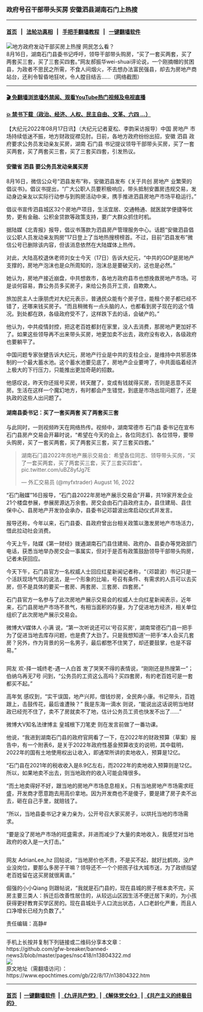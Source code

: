 ### 政府号召干部带头买房 安徽泗县湖南石门上热搜
------------------------

#### [首页](https://github.com/gfw-breaker/banned-news3/blob/master/README.md) &nbsp;&nbsp;|&nbsp;&nbsp; [法轮功真相](https://github.com/begood0513/basic/blob/master/README.md)  &nbsp;&nbsp;|&nbsp;&nbsp; [手把手翻墙教程](https://github.com/gfw-breaker/guides/wiki)  &nbsp;&nbsp;|&nbsp;&nbsp; [一键翻墙软件](https://github.com/gfw-breaker/nogfw/blob/master/README.md)  



<div><img alt="地方政府发动干部买房上热搜 网民怎么看？" class="attachment-djy_600_400 size-djy_600_400 wp-post-image" src="https://i.epochtimes.com/assets/uploads/2022/08/id13804484-457a19e64f01db4b5683edcbf210d809-600x400.png"/>
<div class="caption">
 8月16日，湖南石门县委书记呼吁，领导干部带头购房，“买了一套买两套，买了两套买三套，买了三套买四套。”网友郝振华wei-shuai评论说，一个刚摘帽的贫困县，为政者不思民之所需，不食人间烟火，不去想办法富民强县，却去为房地产商站台，还利令智昏地狂吠，令人膛目结舌……（网络截图）
</div></div><hr/>

#### [ 🎬  免翻墙浏览墙外禁闻、观看YouTube热门视频及电视直播](https://github.com/gfw-breaker/HelloWorld)

#### [ 💥  禁书下载（政治、经济、人权、民主自由、文革、六四 ...）](https://github.com/gfw-breaker/books/blob/master/README.md)

<div><p>
 【大纪元2022年08月17日讯】（大纪元记者夏松、李韵采访报导）中国
 <ok href="https://www.epochtimes.com/gb/tag/%E6%88%BF%E5%9C%B0%E4%BA%A7.html">
  房地产
 </ok>
 市场持续低迷不振，地方财政捉襟见肘。日前，各地方政府纷纷出招，安徽
 <ok href="https://www.epochtimes.com/gb/tag/%E6%B3%97%E5%8E%BF.html">
  泗县
 </ok>
 政府要求公务员发动亲友买房，湖南
 <ok href="https://www.epochtimes.com/gb/tag/%E7%9F%B3%E9%97%A8%E5%8E%BF.html">
  石门县
 </ok>
 书记提议领导干部带头买房，买了一套买两套，买了两套买三套，买了三套买四套，引发热议。
</p>
<h4>
 安徽省
 <ok href="https://www.epochtimes.com/gb/tag/%E6%B3%97%E5%8E%BF.html">
  泗县
 </ok>
 要公务员发动亲属买房
</h4>
<p>
 8月16日，微信公众号“泗县发布”称，安徽泗县发布《关于共创
 <ok href="https://www.epochtimes.com/gb/tag/%E6%88%BF%E5%9C%B0%E4%BA%A7.html">
  房地产
 </ok>
 业繁荣的倡议书》。倡议书提出，“广大公职人员要积极响应，带头抵制安置房违规交易，发动身边亲友以实际行动参与到购房活动中来，携手推进泗县房地产市场平稳运行。”
</p>
<p>
 倡议书宣传泗县城区32个房地产项目，生活宜居、交通畅通、就医就学便捷等优势，更有金融、公积金贷款等政策支持，要广大群众抓住时机。
</p>
<p>
 据陆媒《北青报》报导，倡议书落款为泗县房产管理服务中心。话题“安徽泗县倡议公职人员发动亲友购房”17日登上了当地热搜榜榜首。不过，目前“泗县发布”微信公号已删除该内容，但该消息依然在大陆媒体上热传。
</p>
<p>
 对此，大陆高校退休老师刘女士今天（17日）告诉大纪元，“中共的GDP是房地产支撑的，房地产泡沫也是众所周知的，泡沫总是要破灭的，这也是必然。”
</p>
<p>
 她认为，房地产接近崩盘，中共想救市，各地方政府县市也想挽救房地产市场。可是谈何容易，靠公务员多买房子，来给公务员开工资，自欺欺人。
</p>
<p>
 旅加民主人士康朋虎对大纪元表示，普通民众能有个房子住，能租个房子都已经不错了，还哪来钱买房子。“而且稍微有一点头脑的人，也都看到房子现在的这个情况。到处都在跌，各级政府受不了，这样跌下去的话，会破产的。”
</p>
<p>
 他认为，中共疫情封控，把这老百姓都封在家里，没人去消费，那房地产更加好不了。如果这些领导再不出来带头买房，地更加卖不出去，政府没有收入，各级政府也要躺平了。
</p>
<p>
 中国问题专家张健告诉大纪元，房地产行业是中共的支柱企业，是维持中共邪恶体制的一个最大蓄水池。这个蓄水池要见底了，房地产企业要垮了，中共面临着经济上极大的下行压力，只能推出更加奇葩的招数。
</p>
<p>
 他感叹说，昨天你还摇号买房，转天醒了，变成有钱就得买房，否则是恶意不买房。生活在这样一个魔幻地方，有时都会产生错觉，到底是市场出现问题了，还是执政的这些人出问题了。
</p>
<h4>
 湖南县委书记：买了一套买两套 买了两套买三套
</h4>
<p>
 与此同时，一则视频昨天在网络热传。视频中，湖南常德市
 <ok href="https://www.epochtimes.com/gb/tag/%E7%9F%B3%E9%97%A8%E5%8E%BF.html">
  石门县
 </ok>
 委书记在宣布石门县房产交易会开幕时说，“希望在今天的会上，各位同志们、各位领导，要带头购房，买了一套买两套，买了两套买三套，买了三套买四套。”
</p>
<blockquote class="twitter-tweet" data-width="550">
 <p dir="ltr" lang="zh">
  湖南石门县2022年房地产展示交易会：希望各位同志、领导带头买房，“买了一套买两套，买了两套买三套，买了三套买四套”。
  <ok href="https://t.co/uBZ8yfJg7E">
   pic.twitter.com/uBZ8yfJg7E
  </ok>
 </p>
 <p>
  — 外汇交易员 (@myfxtrader)
  <ok href="https://twitter.com/myfxtrader/status/1559515264906956801?ref_src=twsrc%5Etfw">
   August 16, 2022
  </ok>
 </p>
</blockquote>
<p>
</p>
<p>
 “石门融媒”16日报导，“石门县2022年房地产展示交易会”开幕，共19家开发企业21个楼盘参展，参展房源达万余套。房交会由石门县政府主办，县住建局、县住保中心、县房地产开发协会承办，县委书记邓碧波出席启动仪式并发言。
</p>
<p>
 报导还称，今年以来，石门县委、县政府曾出台相关政策以激发房地产市场活力，借此拉动社会消费。
</p>
<p>
 今天上午，陆媒《第一财经》拨通湖南石门县住建局、政府办、县委办等党政部门电话，获悉当地举办房交会一事属实，但对于是否有政策鼓励领导干部带头购房，记者未获回应。
</p>
<p>
 今天下午，石门县官方一名权威人士回应红星新闻记者称，“（邓碧波）书记只是一个活跃现场气氛的说法，是一个形象的比喻，号召有条件、有需求的人员可以去买房，但不是具体的要买一套房、两套房、三套房、四套房。”
</p>
<p>
 石门县官方一名参与了此次房地产展示交易会的权威人士向红星新闻表示，近年来，石门县房地产市场不景气，有相当面积的存量，为了促进地方经济，相关单位组织了此次房地产展示交易会。
</p>
<p>
 微博大V媒体人
 <ok href="https://weibo.com/2099956712?refer_flag=1001030103_" rel="noopener noreferrer" target="_blank">
  小满
 </ok>
 说，“第一次听说还可以‘号召买房’，湖南常德石门县一把手为了促进当地去库存问题，也是费了大劲了。只是我想知道‘一把手’本人会买几套房？另外，作为背景的另一名男子，最后都憋不住笑了，却还要鼓掌，也是不容易。”
</p>
<p>
 <ok href="https://i.epochtimes.com/assets/uploads/2022/08/id13804405-cbdcff22037d34c4a6dbf5e5e1b79cdd.png">
  <img alt="" class="size-large wp-image-13804405 aligncenter" src="https://i.epochtimes.com/assets/uploads/2022/08/id13804405-cbdcff22037d34c4a6dbf5e5e1b79cdd-600x480.png"/>
 </ok>
</p>
<p>
 网友
 <ok href="https://weibo.com/u/3051642325">
  欢-择一城终老-遇一人白首
 </ok>
 发了哭笑不得的表情说，“刚刚还是热搜第一”；
 <ok href="https://weibo.com/u/2770612271">
  伯纳乌再无7号
 </ok>
 问到，“公务员的工资这么高吗？买四套房，有的老百姓可是一套都买不起。”
</p>
<p>
 <ok href="https://weibo.com/u/5669880829">
  高年気
 </ok>
 感叹到，“实干误国，地产兴邦，借钱炒房，全民奔小康。书记带头，百姓跟上，击鼓传花，最后谁遭殃？”
 <ok href="https://weibo.com/u/6909781529">
  我是东海一滴水
 </ok>
 则说，“能说出这话说明当地财政已经兜不住了，卖不了房就卖不了地，估计公务员工资也快发不出了……”
</p>
<p>
 微博大V知名法律博主
 <span title="皇城根下刀笔吏">
  <ok href="https://weibo.com/u/2032759640">
   皇城根下刀笔吏
  </ok>
  则在发言前做了一番功课。
 </span>
</p>
<p>
 他说，“我进到湖南石门县的政府官网看了一下，在2022年的财政预算（草案）报告中，有一个附表6，是关于2022年政府性基金预算收支的说明，其中载明，2022年的国有土地使用权出让收入，即通常所讲的卖地收入，预算是12亿。
</p>
<p>
 “石门县在2021年的税收收入是8.9亿左右，而2022年的卖地收入预算则是12亿。所以，如果地卖不出去，则当地政府的收入可能会降很多。
</p>
<p>
 “而土地卖得好不好，跟当地的房地产市场息息相关。只有当地房地产市场需求旺盛，开发商才愿意跑去用高价拿地。因为开发商也不是傻子，要是建了房子卖不出去，砸在自己手里，就赔钱了。
</p>
<p>
 “所以，当地县委书记才亲力亲为，公开号召大家买房子，以烘托当地的市场需求。
</p>
<p>
 “要是没了房地产市场的旺盛需求，并进而减少了大量的卖地收入，我感觉对当地政府的收入是一大打击。”
</p>
<p>
 <ok href="https://i.epochtimes.com/assets/uploads/2022/08/id13804429-7d0063ada4ba272649e7acf32c931add.png">
  <img alt="" class="size-large wp-image-13804429 aligncenter" src="https://i.epochtimes.com/assets/uploads/2022/08/id13804429-7d0063ada4ba272649e7acf32c931add-600x689.png"/>
 </ok>
</p>
<p>
 网友
 <ok href="https://weibo.com/u/5385338554">
  AdrianLee_hz
 </ok>
 回帖说，“当地房价也不贵，不是买不起，就好比鹤岗，没产业没岗位，要那么多房子干嘛？领导还不一个个把孩子往大城市送，为了政绩指望老百姓留在这买房就很离谱。”
</p>
<p>
 <ok href="https://weibo.com/u/2001820457">
  倔强的小小Qiang
 </ok>
 则跟帖说，“我就是石门县的，现在县城的房子根本卖不完，买房主要三类人：拆迁后改善性居住的，从较远山区因生活不便迁居下来的，为小孩获得更好教育买学区房的。现在县城处于人口流出状态，人口老龄化严重，而且人口净增长已经为负数了。”
</p>
<p>
 责任编辑：高静#
</p>
</div>
<hr/>
手机上长按并复制下列链接或二维码分享本文章：<br/>
https://github.com/gfw-breaker/banned-news3/blob/master/pages/nsc418/n13804322.md <br/>
<a href='https://github.com/gfw-breaker/banned-news3/blob/master/pages/nsc418/n13804322.md'><img src='https://github.com/gfw-breaker/banned-news3/blob/master/pages/nsc418/n13804322.md.png'/></a> <br/>
原文地址（需翻墙访问）：https://www.epochtimes.com/gb/22/8/17/n13804322.htm


------------------------
#### [首页](https://github.com/gfw-breaker/banned-news3/blob/master/README.md) &nbsp;|&nbsp; [一键翻墙软件](https://github.com/gfw-breaker/nogfw/blob/master/README.md) &nbsp;| [《九评共产党》](https://github.com/gfw-breaker/9ping.md/blob/master/README.md#九评之一评共产党是什么) | [《解体党文化》](https://github.com/gfw-breaker/jtdwh.md/blob/master/README.md) | [《共产主义的终极目的》](https://github.com/gfw-breaker/gczydzjmd.md/blob/master/README.md)


<img src='http://gfw-breaker.win/banned-news3/pages/nsc418/n13804322.md' width='0px' height='0px'/>